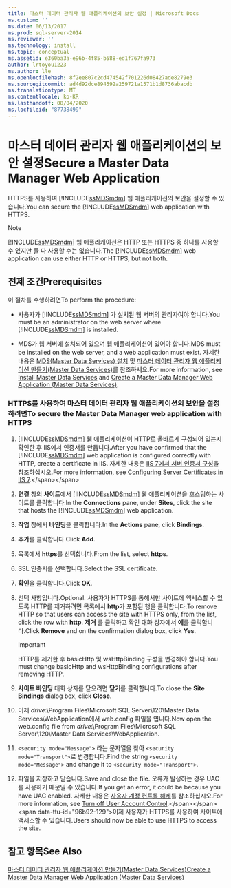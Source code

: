 ```yaml
---
title: 마스터 데이터 관리자 웹 애플리케이션의 보안 설정 | Microsoft Docs
ms.custom: ''
ms.date: 06/13/2017
ms.prod: sql-server-2014
ms.reviewer: ''
ms.technology: install
ms.topic: conceptual
ms.assetid: e360ba3a-e96b-4f85-b588-ed1f767fa973
author: lrtoyou1223
ms.author: lle
ms.openlocfilehash: 8f2ee807c2cd474542f701226d08427ade8279e3
ms.sourcegitcommit: ad4d92dce894592a259721a1571b1d8736abacdb
ms.translationtype: MT
ms.contentlocale: ko-KR
ms.lasthandoff: 08/04/2020
ms.locfileid: "87738499"
---
```

# <a name="secure-a-master-data-manager-web-application"></a><span data-ttu-id="96b92-102">마스터 데이터 관리자 웹 애플리케이션의 보안 설정</span><span class="sxs-lookup"><span data-stu-id="96b92-102">Secure a Master Data Manager Web Application</span></span>
  <span data-ttu-id="96b92-103">HTTPS를 사용하여 [!INCLUDE[ssMDSmdm](../../includes/ssmdsmdm-md.md)] 웹 애플리케이션의 보안을 설정할 수 있습니다.</span><span class="sxs-lookup"><span data-stu-id="96b92-103">You can secure the [!INCLUDE[ssMDSmdm](../../includes/ssmdsmdm-md.md)] web application with HTTPS.</span></span>  
  
> [!NOTE]  
>  <span data-ttu-id="96b92-104">[!INCLUDE[ssMDSmdm](../../includes/ssmdsmdm-md.md)] 웹 애플리케이션은 HTTP 또는 HTTPS 중 하나를 사용할 수 있지만 둘 다 사용할 수는 없습니다.</span><span class="sxs-lookup"><span data-stu-id="96b92-104">The [!INCLUDE[ssMDSmdm](../../includes/ssmdsmdm-md.md)] web application can use either HTTP or HTTPS, but not both.</span></span>  
  
## <a name="prerequisites"></a><span data-ttu-id="96b92-105">전제 조건</span><span class="sxs-lookup"><span data-stu-id="96b92-105">Prerequisites</span></span>  
 <span data-ttu-id="96b92-106">이 절차를 수행하려면</span><span class="sxs-lookup"><span data-stu-id="96b92-106">To perform the procedure:</span></span>  
  
-   <span data-ttu-id="96b92-107">사용자가 [!INCLUDE[ssMDSmdm](../../includes/ssmdsmdm-md.md)] 가 설치된 웹 서버의 관리자여야 합니다.</span><span class="sxs-lookup"><span data-stu-id="96b92-107">You must be an administrator on the web server where [!INCLUDE[ssMDSmdm](../../includes/ssmdsmdm-md.md)] is installed.</span></span>  
  
-   <span data-ttu-id="96b92-108">MDS가 웹 서버에 설치되어 있으며 웹 애플리케이션이 있어야 합니다.</span><span class="sxs-lookup"><span data-stu-id="96b92-108">MDS must be installed on the web server, and a web application must exist.</span></span> <span data-ttu-id="96b92-109">자세한 내용은 [MDS(Master Data Services) 설치](install-master-data-services.md) 및 [마스터 데이터 관리자 웹 애플리케이션 만들기&#40;Master Data Services&#41;](create-a-master-data-manager-web-application-master-data-services.md)를 참조하세요.</span><span class="sxs-lookup"><span data-stu-id="96b92-109">For more information, see [Install Master Data Services](install-master-data-services.md) and [Create a Master Data Manager Web Application &#40;Master Data Services&#41;](create-a-master-data-manager-web-application-master-data-services.md).</span></span>  
  
### <a name="to-secure-the-master-data-manager-web-application-with-https"></a><span data-ttu-id="96b92-110">HTTPS를 사용하여 마스터 데이터 관리자 웹 애플리케이션의 보안을 설정하려면</span><span class="sxs-lookup"><span data-stu-id="96b92-110">To secure the Master Data Manager web application with HTTPS</span></span>  
  
1.  <span data-ttu-id="96b92-111">[!INCLUDE[ssMDSmdm](../../includes/ssmdsmdm-md.md)] 웹 애플리케이션이 HTTP로 올바르게 구성되어 있는지 확인한 후 IIS에서 인증서를 만듭니다.</span><span class="sxs-lookup"><span data-stu-id="96b92-111">After you have confirmed that the [!INCLUDE[ssMDSmdm](../../includes/ssmdsmdm-md.md)] web application is configured correctly with HTTP, create a certificate in IIS.</span></span> <span data-ttu-id="96b92-112">자세한 내용은 [IIS 7에서 서버 인증서 구성](https://technet.microsoft.com/library/cc732230\(WS.10\).aspx)을 참조하십시오.</span><span class="sxs-lookup"><span data-stu-id="96b92-112">For more information, see [Configuring Server Certificates in IIS 7](https://technet.microsoft.com/library/cc732230\(WS.10\).aspx).</span></span>  
  
2.  <span data-ttu-id="96b92-113">**연결** 창의 **사이트**에서 [!INCLUDE[ssMDSmdm](../../includes/ssmdsmdm-md.md)] 웹 애플리케이션을 호스팅하는 사이트를 클릭합니다.</span><span class="sxs-lookup"><span data-stu-id="96b92-113">In the **Connections** pane, under **Sites**, click the site that hosts the [!INCLUDE[ssMDSmdm](../../includes/ssmdsmdm-md.md)] web application.</span></span>  
  
3.  <span data-ttu-id="96b92-114">**작업** 창에서 **바인딩**을 클릭합니다.</span><span class="sxs-lookup"><span data-stu-id="96b92-114">In the **Actions** pane, click **Bindings**.</span></span>  
  
4.  <span data-ttu-id="96b92-115">**추가**를 클릭합니다.</span><span class="sxs-lookup"><span data-stu-id="96b92-115">Click **Add**.</span></span>  
  
5.  <span data-ttu-id="96b92-116">목록에서 **https**를 선택합니다.</span><span class="sxs-lookup"><span data-stu-id="96b92-116">From the list, select **https**.</span></span>  
  
6.  <span data-ttu-id="96b92-117">SSL 인증서를 선택합니다.</span><span class="sxs-lookup"><span data-stu-id="96b92-117">Select the SSL certificate.</span></span>  
  
7.  <span data-ttu-id="96b92-118">**확인**을 클릭합니다.</span><span class="sxs-lookup"><span data-stu-id="96b92-118">Click **OK**.</span></span>  
  
8.  <span data-ttu-id="96b92-119">선택 사항입니다.</span><span class="sxs-lookup"><span data-stu-id="96b92-119">Optional.</span></span> <span data-ttu-id="96b92-120">사용자가 HTTPS를 통해서만 사이트에 액세스할 수 있도록 HTTP를 제거하려면 목록에서 **http**가 포함된 행을 클릭합니다.</span><span class="sxs-lookup"><span data-stu-id="96b92-120">To remove HTTP so that users can access the site with HTTPS only, from the list, click the row with **http**.</span></span> <span data-ttu-id="96b92-121">**제거** 를 클릭하고 확인 대화 상자에서 **예**를 클릭합니다.</span><span class="sxs-lookup"><span data-stu-id="96b92-121">Click **Remove** and on the confirmation dialog box, click **Yes**.</span></span>  
  
    > [!IMPORTANT]  
    >  <span data-ttu-id="96b92-122">HTTP를 제거한 후 basicHttp 및 wsHttpBinding 구성을 변경해야 합니다.</span><span class="sxs-lookup"><span data-stu-id="96b92-122">You must change basicHttp and wsHttpBinding configurations after removing HTTP.</span></span>  
  
9. <span data-ttu-id="96b92-123">**사이트 바인딩** 대화 상자를 닫으려면 **닫기**를 클릭합니다.</span><span class="sxs-lookup"><span data-stu-id="96b92-123">To close the **Site Bindings** dialog box, click **Close**.</span></span>  
  
10. <span data-ttu-id="96b92-124">이제 *drive*:\Program Files\Microsoft SQL Server\120\Master Data Services\WebApplication에서 web.config 파일을 엽니다.</span><span class="sxs-lookup"><span data-stu-id="96b92-124">Now open the web.config file from *drive*:\Program Files\Microsoft SQL Server\120\Master Data Services\WebApplication.</span></span>  
  
11. <span data-ttu-id="96b92-125">`<security mode="Message">` 라는 문자열을 찾아 `<security mode="Transport">`로 변경합니다.</span><span class="sxs-lookup"><span data-stu-id="96b92-125">Find the string `<security mode="Message">` and change it to `<security mode="Transport">`.</span></span>  
  
12. <span data-ttu-id="96b92-126">파일을 저장하고 닫습니다.</span><span class="sxs-lookup"><span data-stu-id="96b92-126">Save and close the file.</span></span> <span data-ttu-id="96b92-127">오류가 발생하는 경우 UAC를 사용하기 때문일 수 있습니다.</span><span class="sxs-lookup"><span data-stu-id="96b92-127">If you get an error, it could be because you have UAC enabled.</span></span> <span data-ttu-id="96b92-128">자세한 내용은 [사용자 계정 컨트롤 해제](https://technet.microsoft.com/library/cc709691\(WS.10\).aspx)를 참조하십시오.</span><span class="sxs-lookup"><span data-stu-id="96b92-128">For more information, see [Turn off User Account Control](https://technet.microsoft.com/library/cc709691\(WS.10\).aspx).</span></span> <span data-ttu-id="96b92-129">이제 사용자가 HTTPS를 사용하여 사이트에 액세스할 수 있습니다.</span><span class="sxs-lookup"><span data-stu-id="96b92-129">Users should now be able to use HTTPS to access the site.</span></span>  
  
## <a name="see-also"></a><span data-ttu-id="96b92-130">참고 항목</span><span class="sxs-lookup"><span data-stu-id="96b92-130">See Also</span></span>  
 [<span data-ttu-id="96b92-131">마스터 데이터 관리자 웹 애플리케이션 만들기&#40;Master Data Services&#41;</span><span class="sxs-lookup"><span data-stu-id="96b92-131">Create a Master Data Manager Web Application &#40;Master Data Services&#41;</span></span>](create-a-master-data-manager-web-application-master-data-services.md)  
  
  

